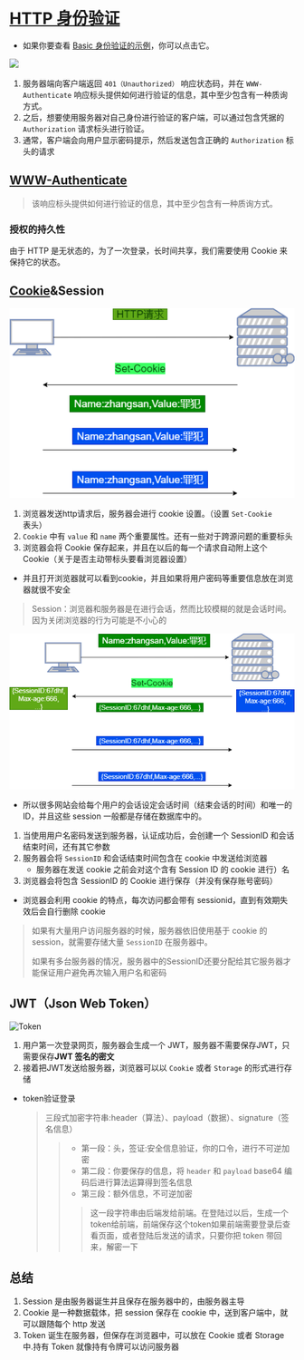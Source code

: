 # [HTTP 身份验证](https://developer.mozilla.org/zh-CN/docs/Web/HTTP/Authentication)

* 如果你要查看 [Basic 身份验证的示例](./example/authorized.ts)，你可以点击它。

![ ](https://developer.mozilla.org/en-US/docs/Web/HTTP/Authentication/http-auth-sequence-diagram.png)

1. 服务器端向客户端返回 `401（Unauthorized）` 响应状态码，并在 `WWW-Authenticate` 响应标头提供如何进行验证的信息，其中至少包含有一种质询方式。
2. 之后，想要使用服务器对自己身份进行验证的客户端，可以通过包含凭据的 `Authorization` 请求标头进行验证。
3. 通常，客户端会向用户显示密码提示，然后发送包含正确的 `Authorization` 标头的请求

## [WWW-Authenticate](https://developer.mozilla.org/zh-CN/docs/Web/HTTP/Headers/WWW-Authenticate)

>该响应标头提供如何进行验证的信息，其中至少包含有一种质询方式。

### 授权的持久性

由于 HTTP 是无状态的，为了一次登录，长时间共享，我们需要使用 Cookie 来保持它的状态。

## [Cookie](./origin_and_site.md#cookie)&Session

![cookie](./example/cookie.png)

1. 浏览器发送http请求后，服务器会进行 cookie 设置。（设置 `Set-Cookie` 表头）
2. `Cookie` 中有 `value` 和 `name` 两个重要属性。还有一些对于跨源问题的重要标头
3. 浏览器会将 Cookie 保存起来，并且在以后的每一个请求自动附上这个 Cookie（关于是否主动带标头要看浏览器设置）

* 并且打开浏览器就可以看到cookie，并且如果将用户密码等重要信息放在浏览器就很不安全

>Session：浏览器和服务器是在进行会话，然而比较模糊的就是会话时间。因为关闭浏览器的行为可能是不小心的

![session](./example/session.png)

* 所以很多网站会给每个用户的会话设定会话时间（结束会话的时间）和唯一的 ID，并且这些 session 一般都是存储在数据库中的。

1. 当使用用户名密码发送到服务器，认证成功后，会创建一个 SessionID 和会话结束时间，还有其它参数
2. 服务器会将 `SessionID` 和会话结束时间包含在 cookie 中发送给浏览器
   * 服务器在发送 cookie 之前会对这个含有 Session ID 的 cookie 进行）名
3. 浏览器会将包含 SessionID 的 Cookie 进行保存（并没有保存账号密码）

* 浏览器会利用 cookie 的特点，每次访问都会带有 sessionid，直到有效期失效后会自行删除 cookie

>如果有大量用户访问服务器的时候，服务器依旧使用基于 cookie 的 session，就需要存储大量 `SessionID` 在服务器中。
>
> 如果有多台服务器的情况，服务器中的SessionID还要分配给其它服务器才能保证用户避免再次输入用户名和密码

## JWT（Json Web Token）

![Token](./token.png)

1. 用户第一次登录网页，服务器会生成一个 JWT，服务器不需要保存JWT，只需要保存**JWT 签名的密文**
2. 接着把JWT发送给服务器，浏览器可以以 `Cookie` 或者 `Storage` 的形式进行存储

* token验证登录
  >三段式加密字符串:header（算法）、payload（数据）、signature（签名信息）
  >>
  >> * 第一段：头，签证:安全信息验证，你的口令，进行不可逆加密
  >> * 第二段：你要保存的信息，将 `header` 和 `payload` base64 编码后进行算法运算得到签名信息
  >> * 第三段：额外信息，不可逆加密
  >>
  >>>  这一段字符串由后端发给前端。在登陆过以后，生成一个token给前端，前端保存这个token如果前端需要登录后查看页面，或者登陆后发送的请求，只要你把 token 带回来，解密一下

## 总结

1. Session 是由服务器诞生并且保存在服务器中的，由服务器主导
2. Cookie 是一种数据载体，把 session 保存在 cookie 中，送到客户端中，就可以跟随每个 http 发送
3. Token 诞生在服务器，但保存在浏览器中，可以放在 Cookie 或者 Storage 中.持有 Token 就像持有令牌可以访问服务器

